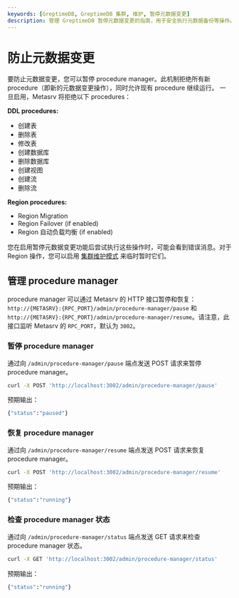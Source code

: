 ```yaml
---
keywords: [GreptimeDB, GreptimeDB 集群, 维护, 暂停元数据变更]
description: 管理 GreptimeDB 暂停元数据变更的指南，用于安全执行元数据备份等操作。
---
```


# 防止元数据变更

要防止元数据变更，您可以暂停 procedure manager。此机制拒绝所有新 procedure（即新的元数据变更操作），同时允许现有 procedure 继续运行。
一旦启用，Metasrv 将拒绝以下 procedures：

**DDL procedures:**
- 创建表
- 删除表
- 修改表
- 创建数据库
- 删除数据库
- 创建视图
- 创建流
- 删除流

**Region procedures:**
- Region Migration
- Region Failover (if enabled)
- Region 自动负载均衡 (if enabled)

您在启用暂停元数据变更功能后尝试执行这些操作时，可能会看到错误消息。对于 Region 操作，您可以启用 [集群维护模式](/user-guide/deployments-administration/maintenance/maintenance-mode.md) 来临时暂时它们。

## 管理 procedure manager
procedure manager 可以通过 Metasrv 的 HTTP 接口暂停和恢复：`http://{METASRV}:{RPC_PORT}/admin/procedure-manager/pause` 和 `http://{METASRV}:{RPC_PORT}/admin/procedure-manager/resume`。请注意，此接口监听 Metasrv 的 `RPC_PORT`，默认为 `3002`。

### 暂停 procedure manager

通过向 `/admin/procedure-manager/pause` 端点发送 POST 请求来暂停 procedure manager。

```bash
curl -X POST 'http://localhost:3002/admin/procedure-manager/pause'
```

预期输出：
```bash
{"status":"paused"}
```

### 恢复 procedure manager

通过向 `/admin/procedure-manager/resume` 端点发送 POST 请求来恢复 procedure manager。

```bash
curl -X POST 'http://localhost:3002/admin/procedure-manager/resume'
```

预期输出：
```bash
{"status":"running"}
```

### 检查 procedure manager 状态

通过向 `/admin/procedure-manager/status` 端点发送 GET 请求来检查 procedure manager 状态。

```bash
curl -X GET 'http://localhost:3002/admin/procedure-manager/status'
```

预期输出：
```bash
{"status":"running"}
```


